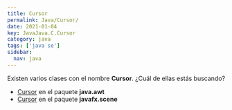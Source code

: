 ```yaml
---
title: Cursor
permalink: Java/Cursor/
date: 2021-01-04
key: JavaJava.C.Cursor
category: java
tags: ['java se']
sidebar: 
  nav: java
---
```


Existen varios clases con el nombre **Cursor**. ¿Cuál de ellas estás buscando?
<ul>
<li><a href="/Java/Cursor-java-awt/">Cursor</a> en el paquete <strong>java.awt</strong></li>
<li><a href="/Java/Cursor-javafx-scene/">Cursor</a> en el paquete <strong>javafx.scene</strong></li>
<ul>
